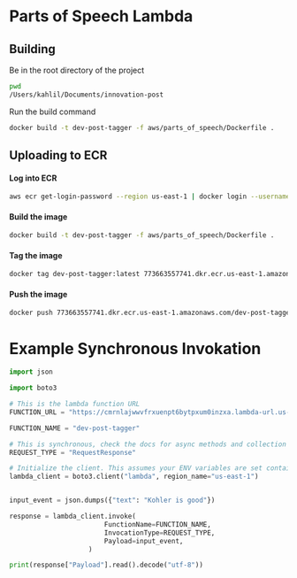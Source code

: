 # Parts of Speech Lambda

## Building

Be in the root directory of the project
```bash
pwd
/Users/kahlil/Documents/innovation-post
```

Run the build command
```bash
docker build -t dev-post-tagger -f aws/parts_of_speech/Dockerfile .
```

## Uploading to ECR

#### Log into ECR
```bash
aws ecr get-login-password --region us-east-1 | docker login --username AWS --password-stdin 773663557741.dkr.ecr.us-east-1.amazonaws.com
```

#### Build the image
```bash
docker build -t dev-post-tagger -f aws/parts_of_speech/Dockerfile .
```

#### Tag the image
```bash
docker tag dev-post-tagger:latest 773663557741.dkr.ecr.us-east-1.amazonaws.com/dev-post-tagger:latest
```

#### Push the image
```bash
docker push 773663557741.dkr.ecr.us-east-1.amazonaws.com/dev-post-tagger:latest
```

# Example Synchronous Invokation
```python
import json

import boto3

# This is the lambda function URL
FUNCTION_URL = "https://cmrnlajwwvfrxuenpt6bytpxum0inzxa.lambda-url.us-east-1.on.aws/"

FUNCTION_NAME = "dev-post-tagger"

# This is synchronous, check the docs for async methods and collection
REQUEST_TYPE = "RequestResponse"

# Initialize the client. This assumes your ENV variables are set containing the keys
lambda_client = boto3.client("lambda", region_name="us-east-1")


input_event = json.dumps({"text": "Kohler is good"})

response = lambda_client.invoke(
                        FunctionName=FUNCTION_NAME,
                        InvocationType=REQUEST_TYPE,
                        Payload=input_event,
                    )

print(response["Payload"].read().decode("utf-8"))
```
